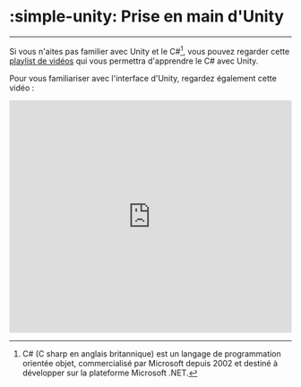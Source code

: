 # :simple-unity: Prise en main d'Unity

***

Si vous n'aites pas familier avec Unity et le C#[^1], vous pouvez regarder cette [playlist de vidéos](https://www.youtube.com/watch?v=RAZjcibFE1A&list=PLUWxWDlz8PYLKlr6F_fwCs02DH1g2hrgS&pp=iAQB) qui vous permettra d'apprendre le C# avec Unity.

Pour vous familiariser avec l'interface d'Unity, regardez également cette vidéo :

<iframe width="100%" height="415" src="https://www.youtube.com/embed/Ef6KMvYNwj8?si=3y-jVPpATegeIXGF" title="YouTube video player" frameborder="0" allow="accelerometer; autoplay; clipboard-write; encrypted-media; gyroscope; picture-in-picture; web-share" allowfullscreen></iframe>

[^1]: C# (C sharp en anglais britannique) est un langage de programmation orientée objet, commercialisé par Microsoft depuis 2002 et destiné à développer sur la plateforme Microsoft .NET.